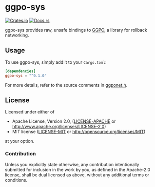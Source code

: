 # ggpo-sys

[![Crates.io](https://img.shields.io/crates/v/ggpo-sys.svg)](https://crates.io/crates/ggpo-sys)
[![Docs.rs](https://docs.rs/ggpo-sys/badge.svg)](https://docs.rs/ggpo-sys)

ggpo-sys provides raw, unsafe bindings to [GGPO](https://ggpo.net), a library for rollback
networking.

## Usage

To use ggpo-sys, simply add it to your `Cargo.toml`:

```toml
[dependencies]
ggpo-sys = "^0.1.0"
```

For more details, refer to the source comments in
[ggponet.h](https://github.com/pond3r/ggpo/blob/master/src/include/ggponet.h).

## License

Licensed under either of

* Apache License, Version 2.0,
  ([LICENSE-APACHE](LICENSE-APACHE) or http://www.apache.org/licenses/LICENSE-2.0)
* MIT license ([LICENSE-MIT](LICENSE-MIT) or http://opensource.org/licenses/MIT)

at your option.

### Contribution

Unless you explicitly state otherwise, any contribution intentionally
submitted for inclusion in the work by you, as defined in the Apache-2.0
license, shall be dual licensed as above, without any additional terms or
conditions.

